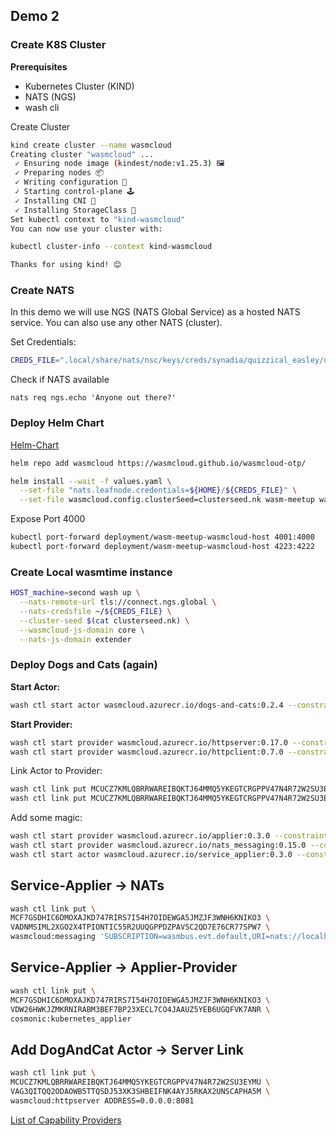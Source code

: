 ## Demo 2

### Create K8S Cluster

**Prerequisites**

- Kubernetes Cluster (KIND)
- NATS (NGS)
- wash cli

Create Cluster

```bash
kind create cluster --name wasmcloud
Creating cluster "wasmcloud" ...
 ✓ Ensuring node image (kindest/node:v1.25.3) 🖼
 ✓ Preparing nodes 📦
 ✓ Writing configuration 📜
 ✓ Starting control-plane 🕹️
 ✓ Installing CNI 🔌
 ✓ Installing StorageClass 💾
Set kubectl context to "kind-wasmcloud"
You can now use your cluster with:

kubectl cluster-info --context kind-wasmcloud

Thanks for using kind! 😊
```

### Create NATS

In this demo we will use NGS (NATS Global Service) as a hosted NATS service. You can also use any other NATS (cluster).

Set Credentials:

```bash
CREDS_FILE=".local/share/nats/nsc/keys/creds/synadia/quizzical_easley/default.creds"
```

Check if NATS available

```
nats req ngs.echo 'Anyone out there?'
```

### Deploy Helm Chart

[Helm-Chart](https://github.com/wasmCloud/wasmcloud-otp/blob/main/wasmcloud_host/chart/values.yaml)

```bash
helm repo add wasmcloud https://wasmcloud.github.io/wasmcloud-otp/
```

```bash
helm install --wait -f values.yaml \
  --set-file "nats.leafnode.credentials=${HOME}/${CREDS_FILE}" \
  --set-file wasmcloud.config.clusterSeed=clusterseed.nk wasm-meetup wasmcloud/wasmcloud-host
```

Expose Port 4000
```bash
kubectl port-forward deployment/wasm-meetup-wasmcloud-host 4001:4000
kubectl port-forward deployment/wasm-meetup-wasmcloud-host 4223:4222
```

### Create Local wasmtime instance

```bash
HOST_machine=second wash up \
  --nats-remote-url tls://connect.ngs.global \
  --nats-credsfile ~/${CREDS_FILE} \
  --cluster-seed $(cat clusterseed.nk) \
  --wasmcloud-js-domain core \
  --nats-js-domain extender
```

### Deploy Dogs and Cats (again)

**Start Actor:**

```bash
wash ctl start actor wasmcloud.azurecr.io/dogs-and-cats:0.2.4 --constraint kubernetes="true"
```

**Start Provider:**

```bash
wash ctl start provider wasmcloud.azurecr.io/httpserver:0.17.0 --constraint kubernetes="true"
wash ctl start provider wasmcloud.azurecr.io/httpclient:0.7.0 --constraint kubernetes="true"
```

Link Actor to Provider:

```bash
wash ctl link put MCUCZ7KMLQBRRWAREIBQKTJ64MMQ5YKEGTCRGPPV47N4R72W2SU3EYMU VAG3QITQQ2ODAOWB5TTQSDJ53XK3SHBEIFNK4AYJ5RKAX2UNSCAPHA5M wasmcloud:httpserver ADDRESS=0.0.0.0:8081
wash ctl link put MCUCZ7KMLQBRRWAREIBQKTJ64MMQ5YKEGTCRGPPV47N4R72W2SU3EYMU VCCVLH4XWGI3SGARFNYKYT2A32SUYA2KVAIV2U2Q34DQA7WWJPFRKIKM wasmcloud:httpclient
```

Add some magic:

```bash
wash ctl start provider wasmcloud.azurecr.io/applier:0.3.0 --constraint kubernetes="true"
wash ctl start provider wasmcloud.azurecr.io/nats_messaging:0.15.0 --constraint kubernetes="true"
wash ctl start actor wasmcloud.azurecr.io/service_applier:0.3.0 --constraint kubernetes="true"
```

## Service-Applier -> NATs
```bash
wash ctl link put \
MCF7GSDHIC6DMOXAJKD747RIRS7I54H7OIDEWGA5JMZJF3WNH6KNIKO3 \
VADNMSIML2XGO2X4TPIONTIC55R2UUQGPPDZPAVSC2QD7E76CR77SPW7 \
wasmcloud:messaging 'SUBSCRIPTION=wasmbus.evt.default,URI=nats://localhost:4222'
```

## Service-Applier -> Applier-Provider

```bash
wash ctl link put \
MCF7GSDHIC6DMOXAJKD747RIRS7I54H7OIDEWGA5JMZJF3WNH6KNIKO3 \
VDW26HWKJZMKRNIRABM3BEF7BP23XECL7CO4JAAUZ5YEB6UGQFVK7ANR \
cosmonic:kubernetes_applier
```

## Add DogAndCat Actor -> Server Link

```bash
wash ctl link put \
MCUCZ7KMLQBRRWAREIBQKTJ64MMQ5YKEGTCRGPPV47N4R72W2SU3EYMU \
VAG3QITQQ2ODAOWB5TTQSDJ53XK3SHBEIFNK4AYJ5RKAX2UNSCAPHA5M \
wasmcloud:httpserver ADDRESS=0.0.0.0:8081
```

[List of Capability Providers](https://github.com/wasmCloud/capability-providers#first-party-capability-providers)
